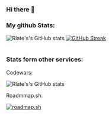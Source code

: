 ### Hi there 👋

### My github Stats:

![Rlate's's GitHub stats](https://github-readme-stats.vercel.app/api?username=rlate0&show_icons=true&theme=apprentice)
[![GitHub Streak](https://streak-stats.demolab.com?user=Rlate0&theme=dark)](https://git.io/streak-stats)

#

### Stats form other services:

Codewars:

![Rlate's's GitHub stats](https://www.codewars.com/users/Rlate0/badges/large)

Roadmmap.sh:

[![roadmap.sh](https://api.roadmap.sh/v1-badge/tall/649009d2779070ae624b31f1?variant=dark)](https://roadmap.sh)
